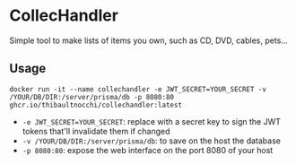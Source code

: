 # CollecHandler

Simple tool to make lists of items you own, such as CD, DVD, cables, pets...

## Usage

`docker run -it --name collechandler -e JWT_SECRET=YOUR_SECRET -v /YOUR/DB/DIR:/server/prisma/db -p 8080:80 ghcr.io/thibaultnocchi/collechandler:latest`

- `-e JWT_SECRET=YOUR_SECRET`: replace with a secret key to sign the JWT tokens that'll invalidate them if changed
- `-v /YOUR/DB/DIR:/server/prisma/db`: to save on the host the database
- `-p 8080:80`: expose the web interface on the port 8080 of your host
